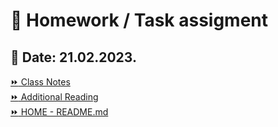 # 📝 Homework / Task assigment
## 📅 Date: 21.02.2023.  

[:fast_forward: Class Notes](/devops-mentorship-program/02-february/week-2-210223/00-class-notes.md)  
[:fast_forward: Additional Reading](/devops-mentorship-program/02-february/week-2-210223/02-additional-reading.md)   
[:fast_forward: HOME - README.md](https://github.com/allops-solutions/devops-aws-mentorship-program#devops-mentorship-program)  

